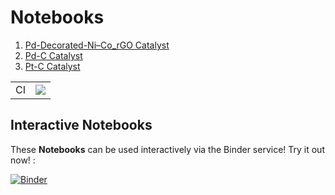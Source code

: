 # Notebooks

1. [Pd-Decorated-Ni–Co_rGO Catalyst](https://nbviewer.jupyter.org/github/ECSIM/dbfc-dataset/blob/master/Notebooks/Pd-Decorated-Ni-Co_rGO%20Catalyst.ipynb)
2. [Pd-C Catalyst](https://nbviewer.jupyter.org/github/ECSIM/dbfc-dataset/blob/master/Notebooks/Pd-C%20Catalyst.ipynb)
3. [Pt-C Catalyst](https://nbviewer.jupyter.org/github/ECSIM/dbfc-dataset/blob/master/Notebooks/Pt-C%20Catalyst.ipynb)


<table style="border-collapse: collapse;">
	<tr>
		<td align="center">CI</td>
		<td align="center"><img src="https://github.com/ECSIM/dbfc-dataset/workflows/CI/badge.svg?branch=master"></td>
	</tr>
</table>

## Interactive Notebooks

These **Notebooks** can be used interactively via the Binder service! Try it out now! :

[![Binder](https://mybinder.org/badge_logo.svg)](https://mybinder.org/v2/gh/ECSIM/dbfc-dataset/master)
